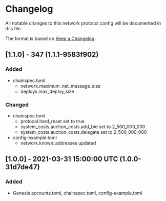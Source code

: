 # Changelog

All notable changes to this network protocol config will be documented in this file.  

The format is based on [Keep a Changelog](https://keepachangelog.com/en/1.0.0/).

[comment]: <> (Added:      new features)
[comment]: <> (Changed:    changes in existing functionality)
[comment]: <> (Deprecated: soon-to-be removed features)
[comment]: <> (Removed:    now removed features)
[comment]: <> (Fixed:      any bug fixes)
[comment]: <> (Security:   in case of vulnerabilities)


## [1.1.0] - 347 (1.1.1-9583f902)

### Added
* chainspec.toml
  * network.maximum_net_message_size
  * deploys.max_deploy_size

### Changed
* chainspec.toml
  * protocol.hard_reset set to true
  * system_costs.auction_costs.add_bid set to 2_500_000_000
  * system_costs.auction_costs.delegate set to 2_500_000_000
* config-example.toml
  * network.known_addresses updated

## [1.0.0] - 2021-03-31 15:00:00 UTC (1.0.0-31d7de47)

### Added
* Genesis accounts.toml, chainspec.toml, config-example.toml
